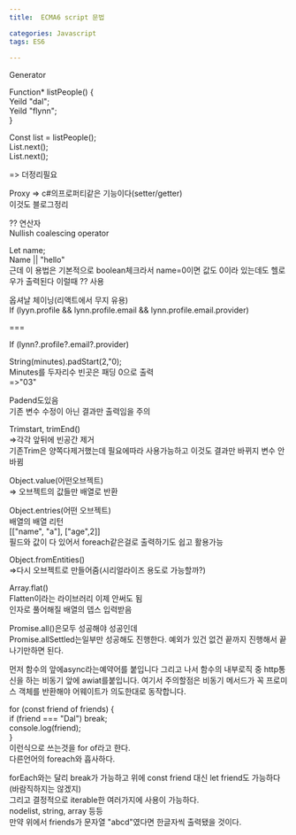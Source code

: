 ```yaml
---
title:  ECMA6 script 문법

categories: Javascript 
tags: ES6
 
---
```


  
  
   
Generator  
  
  
Function* listPeople() {  
Yeild "dal";  
Yeild "flynn";  
}  
  
Const list = listPeople();  
List.next();  
List.next();  
  
=> 더정리필요  
  
  
Proxy => c#의프로퍼티같은 기능이다(setter/getter)  
이것도 블로그정리  
  
  
  
?? 연산자  
Nullish coalescing operator  
  
Let name;  
Name || "hello"  
근데 이 용법은 기본적으로 boolean체크라서 name=0이면 값도 0이라 있는데도 헬로우가 출력된다 이럴때 ?? 사용  
  
  
  
  
옵셔날 체이닝(리액트에서 무지 유용)  
If (lyyn.profile && lynn.profile.email && lynn.profile.email.provider)  
  
  
===  
  
  
If (lynn?.profile?.email?.provider)  
  
  
  
  
  
  
String(minutes).padStart(2,"0);  
Minutes를 두자리수 빈곳은 패딩 0으로 출력  
=>"03"  
  
Padend도있음  
기존 변수 수정이 아닌 결과만 출력임을 주의  
  
  
  
  
  
Trimstart, trimEnd()  
=>각각 앞뒤에 빈공간 제거  
기존Trim은 양쪽다제거했는데 필요에따라 사용가능하고 이것도 결과만 바뀌지 변수 안바뀜  
  
  
  
  
Object.value(어떤오브젝트)  
=> 오브젝트의 값들만 배열로 반환  
  
Object.entries(어떤 오브젝트)  
배열의 배열 리턴  
[["name", "a"], ["age",2]]  
필드와 값이 다 있어서 foreach같은걸로 출력하기도 쉽고 활용가능  
  
  
Object.fromEntities()  
=>다시 오브젝트로 만들어줌(시리얼라이즈 용도로 가능할까?)  
  
  
  
Array.flat()  
Flatten이라는 라이브러리 이제 안써도 됨  
인자로 풀어해질 배열의 뎁스 입력받음  
  
  
Promise.all()은모두 성공해야 성공인데  
Promise.allSettled는일부만 성공해도 진행한다. 예외가 있건 없건 끝까지 진행해서 끝나기만하면 된다.  
  
먼저 함수의 앞에async라는예약어를 붙입니다 그리고 나서 함수의 내부로직 중 http통신을 하는 비동기 앞에 awiat를붙입니다. 여기서 주의할점은 비동기 메서드가 꼭 프로미스 객체를 반환해야 어웨이트가 의도한대로 동작합니다.  
   
  
  
  
for (const friend of friends) {  
  if (friend === "Dal") break;  
  console.log(friend);  
}  
이런식으로 쓰는것을 for of라고 한다.  
다른언어의 foreach와 흡사하다.  
   
forEach와는 달리 break가 가능하고 위에 const friend 대신 let friend도 가능하다(바람직하지는 않겠지)  
그리고 결정적으로 iterable한 여러가지에 사용이 가능하다.  
nodelist, string, array 등등  
만약 위에서 friends가 문자열 "abcd"였다면 한글자씩 출력됐을 것이다.  
  
